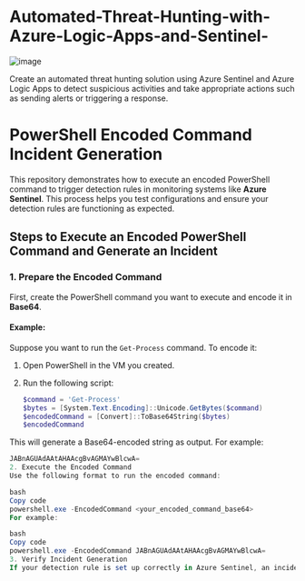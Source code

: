 # Automated-Threat-Hunting-with-Azure-Logic-Apps-and-Sentinel-

![image](https://github.com/user-attachments/assets/9353ecd1-5646-44a0-a036-acc854aeca23)


Create an automated threat hunting solution using Azure Sentinel and Azure Logic Apps to detect suspicious activities and take appropriate actions such as sending alerts or triggering a response.


# PowerShell Encoded Command Incident Generation

This repository demonstrates how to execute an encoded PowerShell command to trigger detection rules in monitoring systems like **Azure Sentinel**. This process helps you test configurations and ensure your detection rules are functioning as expected.

## Steps to Execute an Encoded PowerShell Command and Generate an Incident

### 1. Prepare the Encoded Command

First, create the PowerShell command you want to execute and encode it in **Base64**.

#### Example:
Suppose you want to run the `Get-Process` command. To encode it:

1. Open PowerShell in the VM you created.
2. Run the following script:

   ```powershell
   $command = 'Get-Process'
   $bytes = [System.Text.Encoding]::Unicode.GetBytes($command)
   $encodedCommand = [Convert]::ToBase64String($bytes)
   $encodedCommand
This will generate a Base64-encoded string as output. For example:

 ```powershell
JABnAGUAdAAtAHAAcgBvAGMAYwBlcwA=
2. Execute the Encoded Command
Use the following format to run the encoded command:

bash
Copy code
powershell.exe -EncodedCommand <your_encoded_command_base64>
For example:

bash
Copy code
powershell.exe -EncodedCommand JABnAGUAdAAtAHAAcgBvAGMAYwBlcwA=
3. Verify Incident Generation
If your detection rule is set up correctly in Azure Sentinel, an incident will be generated as soon as the command is executed.









